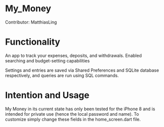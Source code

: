 # My_Money

Contributor: MatthiasLing

# Functionality

An app to track your expenses, deposits, and withdrawals.  Enabled searching and budget-setting capabilities

Settings and entries are saved via Shared Preferences and SQLite database respectively, and queries are run using SQL commands.

# Intention and Usage

My Money in its current state has only been tested for the iPhone 8 and is intended for private use (hence the local password and name).  To customize simply change these fields in the home_screen.dart file.



